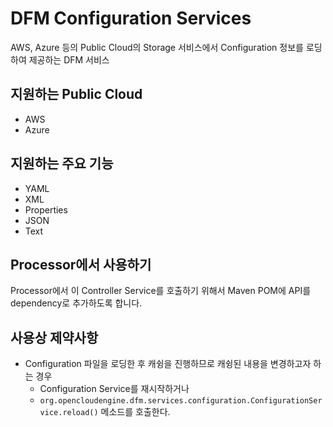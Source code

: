 # DFM Configuration Services

AWS, Azure 등의 Public Cloud의 Storage 서비스에서 Configuration 정보를 로딩하여 제공하는 DFM 서비스

## 지원하는 Public Cloud

* AWS
* Azure

## 지원하는 주요 기능

* YAML
* XML
* Properties
* JSON
* Text

## Processor에서 사용하기

Processor에서 이 Controller Service를 호출하기 위해서 Maven POM에 API를 dependency로 추가하도록 합니다.

## 사용상 제약사항

* Configuration 파일을 로딩한 후 캐슁을 진행하므로 캐슁된 내용을 변경하고자 하는 경우
    * Configuration Service를 재시작하거나
    * `org.opencloudengine.dfm.services.configuration.ConfigurationService.reload()` 메소드를 호출한다.


